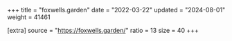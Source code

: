 +++
title = "foxwells.garden"
date = "2022-03-22"
updated = "2024-08-01"
weight = 41461

[extra]
source = "https://foxwells.garden/"
ratio = 13
size = 40
+++
